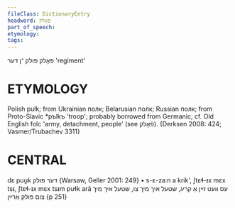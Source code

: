 ```yaml
---
fileClass: DictionaryEntry
headword: פּאָלק
part_of_speech: 
etymology: 
tags: 
---
```

פּאָלק
פּולק
־ן
דער
'regiment'

ETYMOLOGY
===========
Polish pułk; from Ukrainian полк; Belarusian полк; Russian полк; from Proto-Slavic *pъlkъ 'troop'; probably borrowed from Germanic; cf. Old English folc 'army, detachment, people' (see פֿאָלק).
{Derksen 2008: 424; Vasmer/Trubachev 3311}

CENTRAL
========

dɛ puu̯k דער פּולק {Warsaw, Geller 2001: 249}
	•	s-ɛ-zaːn a krik', ʃtɛɬ-ᵻx mɛx tsᵻ, ʃtɛɬ-ᵻx mɛx tsᵻm puɬk arã עס וועט זײַן אַ קריג, שטעל איך מיך צו, שטעל איך מיך צום פּולק אַרײַן {p 251}